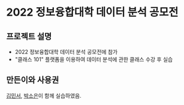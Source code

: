 # 2022 정보융합대학 데이터 분석 공모전

## 프로젝트 설명
- 2022 정보융합대학 데이터 분석 공모전에 참가
- "클래스 101" 플랫폼을 이용하여 데이터 분석에 관한 클래스 수강 후 실습

## 만든이와 사용권
[김민서](https://github.com/Opal1031), [박소은](https://github.com/soiawy)이 함께 실습하였음.

